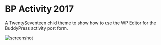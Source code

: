 # BP Activity 2017

A TwentySeventeen child theme to show how to use the WP Editor for the BuddyPress activity post form.

![screenshot](https://cldup.com/_u8r_EW9Wa.png)
